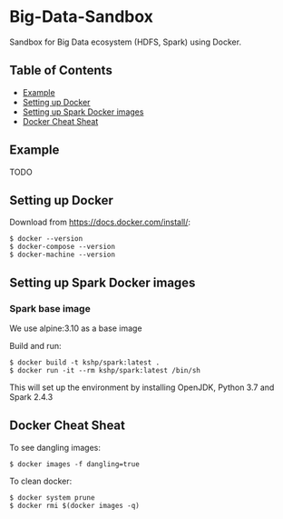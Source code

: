 # Big-Data-Sandbox

Sandbox for Big Data ecosystem (HDFS, Spark) using Docker.

## Table of Contents

- [Example](#Example)
- [Setting up Docker](#Setting-up-Docker)
- [Setting up Spark Docker images](#Setting-up-Spark-Docker-images)
- [Docker Cheat Sheat](#Docker-Cheat-Sheat)

## Example

TODO

## Setting up Docker

Download from https://docs.docker.com/install/:

```
$ docker --version
$ docker-compose --version
$ docker-machine --version
```

## Setting up Spark Docker images

### Spark base image

We use alpine:3.10 as a base image

Build and run:

```
$ docker build -t kshp/spark:latest .
$ docker run -it --rm kshp/spark:latest /bin/sh
```

This will set up the environment by installing OpenJDK, Python 3.7 and Spark 2.4.3


## Docker Cheat Sheat

To see dangling images:

```
$ docker images -f dangling=true
```

To clean docker:

```
$ docker system prune
$ docker rmi $(docker images -q)
```


